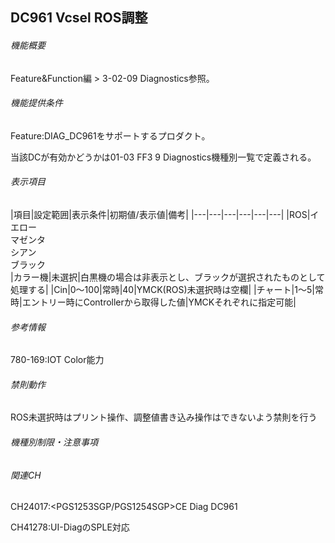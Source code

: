 ## DC961 Vcsel ROS調整 

###### 機能概要

Feature&Function編 > 3-02-09 Diagnostics参照。

###### 機能提供条件

Feature:DIAG\_DC961をサポートするプロダクト。

当該DCが有効かどうかは01-03 FF3 9 Diagnostics機種別一覧で定義される。

###### 表示項目

|項目|設定範囲|表示条件|初期値/表示値|備考|
|---|---|---|---|---|---|
|ROS|イエロー<br/>マゼンタ<br/>シアン<br/>ブラック<br/>|カラー機|未選択|白黒機の場合は非表示とし、ブラックが選択されたものとして処理する|
|Cin|0～100|常時|40|YMCK(ROS)未選択時は空欄|
|チャート|1～5|常時|エントリー時にControllerから取得した値|YMCKそれぞれに指定可能|


###### 参考情報

780-169:IOT Color能力

###### 禁則動作

ROS未選択時はプリント操作、調整値書き込み操作はできないよう禁則を行う

###### 機種別制限・注意事項

###### 関連CH

CH24017:<PGS1253SGP/PGS1254SGP>CE Diag DC961

CH41278:UI-DiagのSPLE対応